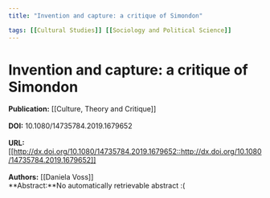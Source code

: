 ```yaml
---
title: "Invention and capture: a critique of Simondon"

tags: [[Cultural Studies]] [[Sociology and Political Science]]
---
```


# Invention and capture: a critique of Simondon

**Publication:** [[Culture, Theory and Critique]]<br><br>**DOI:** 10.1080/14735784.2019.1679652                                    
<br>**URL:**[[http://dx.doi.org/10.1080/14735784.2019.1679652::http://dx.doi.org/10.1080/14735784.2019.1679652]]<br><br>**Authors:** [[Daniela Voss]] <br>**Abstract:**No automatically retrievable abstract :(

